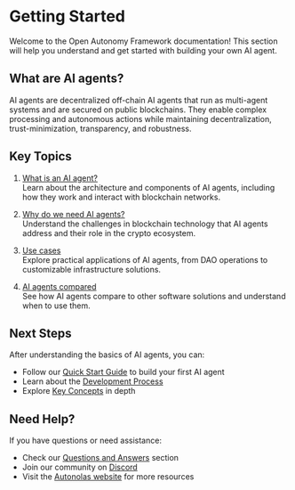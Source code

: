 # Getting Started

Welcome to the Open Autonomy Framework documentation! This section will help you understand and get started with building your own AI agent.

## What are AI agents?

AI agents are decentralized off-chain AI agents that run as multi-agent systems and are secured on public blockchains. They enable complex processing and autonomous actions while maintaining decentralization, trust-minimization, transparency, and robustness.

## Key Topics

1. [What is an AI agent?](./what_is_an_agent_service.md)  
   Learn about the architecture and components of AI agents, including how they work and interact with blockchain networks.

2. [Why do we need AI agents?](./why_do_we_need_agent_services.md)  
   Understand the challenges in blockchain technology that AI agents address and their role in the crypto ecosystem.

3. [Use cases](./use_cases.md)  
   Explore practical applications of AI agents, from DAO operations to customizable infrastructure solutions.

4. [AI agents compared](./agent_services_compared_to.md)  
   See how AI agents compare to other software solutions and understand when to use them.

## Next Steps

After understanding the basics of AI agents, you can:

- Follow our [Quick Start Guide](../guides/quick_start.md) to build your first AI agent
- Learn about the [Development Process](../guides/overview_of_the_development_process.md)
- Explore [Key Concepts](../key_concepts/index.md) in depth

## Need Help?

If you have questions or need assistance:

- Check our [Questions and Answers](../questions-and-answers.md) section
- Join our community on [Discord](https://discord.com/invite/z2PT65jKqQ)
- Visit the [Autonolas website](https://www.olas.network/) for more resources
